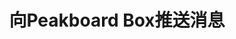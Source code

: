 ---
layout: article
title: 向Peakboard Box推送消息
description: 
  - 模板来源于“向Peakboard推送消息”帮助文档，您可以在我们的帮助网站上查看该[文档][https://help.peakboard.com/misc/en-push-messages.html]。它展示了如何向Peakboard Box发送http消息。
lang: cn
weight: 200
isDraft: false
ref: Example_Push_Messages
category:
    - Scripting
image: Example_Push_Messages_EN.png
download: Example_Push_Messages - CN.pbmx
overview_description:
overview_benefits:
overview_data_sources:
---